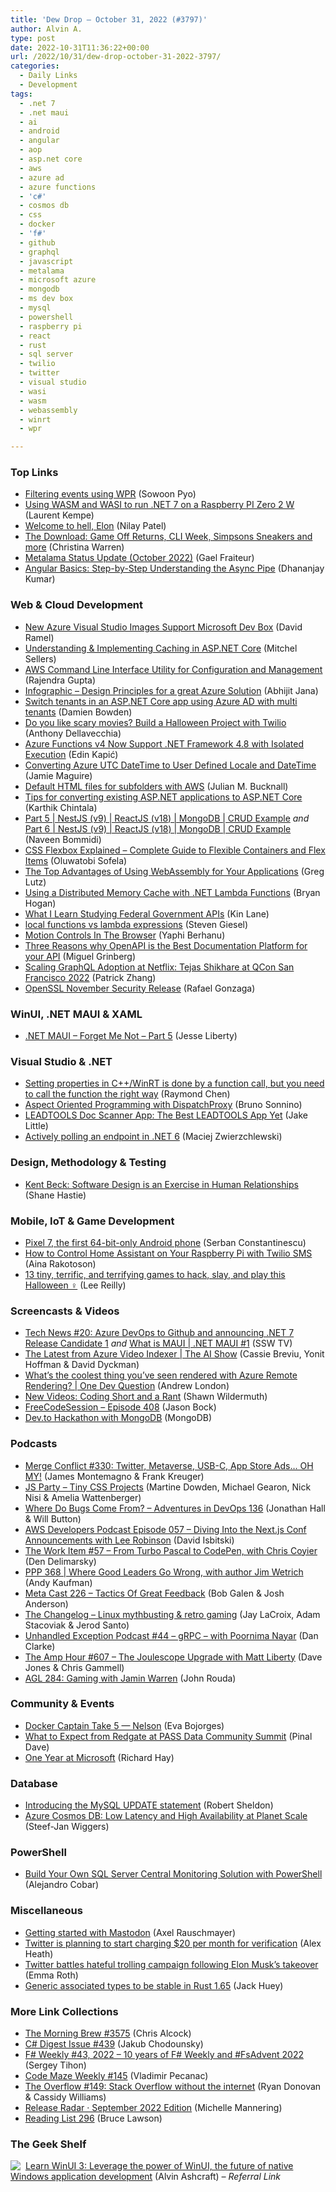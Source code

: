```yaml
---
title: 'Dew Drop – October 31, 2022 (#3797)'
author: Alvin A.
type: post
date: 2022-10-31T11:36:22+00:00
url: /2022/10/31/dew-drop-october-31-2022-3797/
categories:
  - Daily Links
  - Development
tags:
  - .net 7
  - .net maui
  - ai
  - android
  - angular
  - aop
  - asp.net core
  - aws
  - azure ad
  - azure functions
  - 'c#'
  - cosmos db
  - css
  - docker
  - 'f#'
  - github
  - graphql
  - javascript
  - metalama
  - microsoft azure
  - mongodb
  - ms dev box
  - mysql
  - powershell
  - raspberry pi
  - react
  - rust
  - sql server
  - twilio
  - twitter
  - visual studio
  - wasi
  - wasm
  - webassembly
  - winrt
  - wpr

---
```

### <a name="top"></a>Top Links

  * <a href="https://devblogs.microsoft.com/performance-diagnostics/filtering-events-using-wpr/" target="_blank" rel="noopener">Filtering events using WPR</a> (Sowoon Pyo)
  * <a href="https://laurentkempe.com/2022/10/29/using-wasm-and-wasi-to-run-dotnet-7-on-a-raspberry-pi-zero-2-w/" target="_blank" rel="noopener">Using WASM and WASI to run .NET 7 on a Raspberry PI Zero 2 W</a> (Laurent Kempe)
  * <a href="https://www.theverge.com/2022/10/28/23428132/elon-musk-twitter-acquisition-problems-speech-moderation" target="_blank" rel="noopener">Welcome to hell, Elon</a> (Nilay Patel)
  * <a href="http://www.youtube.com/watch?v=EazHhUHZZms" target="_blank" rel="noopener">The Download: Game Off Returns, CLI Week, Simpsons Sneakers and more</a> (Christina Warren)
  * <a href="https://blog.postsharp.net/post/metalama-status-update-2022-10.html" target="_blank" rel="noopener">Metalama Status Update (October 2022)</a> (Gael Fraiteur)
  * <a href="https://www.telerik.com/blogs/angular-basics-step-by-step-understanding-async-pipe" target="_blank" rel="noopener">Angular Basics: Step-by-Step Understanding the Async Pipe</a> (Dhananjay Kumar)



### <a name="web"></a>Web & Cloud Development

  * <a href="https://visualstudiomagazine.com/articles/2022/10/28/dev-box-azure-vs-images.aspx" target="_blank" rel="noopener">New Azure Visual Studio Images Support Microsoft Dev Box</a> (David Ramel)
  * <a href="https://www.mitchelsellers.com/blog/article/understanding-implementing-caching-in-asp-net-core" target="_blank" rel="noopener">Understanding & Implementing Caching in ASP.NET Core</a> (Mitchel Sellers)
  * <a href="https://www.mssqltips.com/sqlservertip/7436/aws-command-line-configuration-management/" target="_blank" rel="noopener">AWS Command Line Interface Utility for Configuration and Management</a> (Rajendra Gupta)
  * <a href="https://dailydotnettips.com/infographic-design-principles-for-a-great-azure-solution/" target="_blank" rel="noopener">Infographic – Design Principles for a great Azure Solution</a> (Abhijit Jana)
  * <a href="https://damienbod.com/2022/10/31/switch-tenants-in-an-asp-net-core-app-using-azure-ad-with-multi-tenants/" target="_blank" rel="noopener">Switch tenants in an ASP.NET Core app using Azure AD with multi tenants</a> (Damien Bowden)
  * <a href="https://www.twilio.com/blog/do-you-like-scary-movies-build-a-halloween-project-with-twilio" target="_blank" rel="noopener">Do you like scary movies? Build a Halloween Project with Twilio</a> (Anthony Dellavecchia)
  * <a href="https://www.infoq.com/news/2022/10/azure-functions-isolated-v4/?utm_campaign=infoq_content&utm_source=infoq&utm_medium=feed&utm_term=global" target="_blank" rel="noopener">Azure Functions v4 Now Support .NET Framework 4.8 with Isolated Execution</a> (Edin Kapić)
  * <a href="https://jamiemaguire.net/index.php/2022/10/29/converting-azure-utc-datetime-to-user-defined-locale-and-datetime/?utm_source=rss&utm_medium=rss&utm_campaign=converting-azure-utc-datetime-to-user-defined-locale-and-datetime" target="_blank" rel="noopener">Converting Azure UTC DateTime to User Defined Locale and DateTime</a> (Jamie Maguire)
  * <a href="https://boyet.com/blog/default-html-files-for-subfolders-with-aws/" target="_blank" rel="noopener">Default HTML files for subfolders with AWS</a> (Julian M. Bucknall)
  * <a href="https://coderethinked.com/tips-for-converting-existing-asp-net-applications-to-asp-net-core/" target="_blank" rel="noopener">Tips for converting existing ASP.NET applications to ASP.NET Core</a> (Karthik Chintala)
  * <a href="https://www.learmoreseekmore.com/2022/10/part5-nestjs-v9-reactjs-v18-mongodb-crud-example.html" target="_blank" rel="noopener">Part 5 | NestJS (v9) | ReactJS (v18) | MongoDB | CRUD Example</a> _and_ <a href="https://www.learmoreseekmore.com/2022/10/part6-nestjs-v9-reactjs-v18-mongodb-crud-example.html" target="_blank" rel="noopener">Part 6 | NestJS (v9) | ReactJS (v18) | MongoDB | CRUD Example</a> (Naveen Bommidi)
  * <a href="https://www.freecodecamp.org/news/css-flexbox-complete-guide/" target="_blank" rel="noopener">CSS Flexbox Explained – Complete Guide to Flexible Containers and Flex Items</a> (Oluwatobi Sofela)
  * <a href="https://www.grapecity.com/blogs/the-top-advantages-of-using-webassembly-for-your-applications" target="_blank" rel="noopener">The Top Advantages of Using WebAssembly for Your Applications</a> (Greg Lutz)
  * <a href="https://nodogmablog.bryanhogan.net/2022/10/using-a-distributed-memory-cache-with-net-lambda-functions/" target="_blank" rel="noopener">Using a Distributed Memory Cache with .NET Lambda Functions</a> (Bryan Hogan)
  * <a href="http://apievangelist.com/2022/10/30/what-i-learn-studying-federal-government-apis/" target="_blank" rel="noopener">What I Learn Studying Federal Government APIs</a> (Kin Lane)
  * <a href="https://steven-giesel.com/blogPost/8e2f551d-0812-4c5f-9f00-b353a37c48a1" target="_blank" rel="noopener">local functions vs lambda expressions</a> (Steven Giesel)
  * <a href="https://smashingmagazine.com/2022/10/motion-controls-browser/" target="_blank" rel="noopener">Motion Controls In The Browser</a> (Yaphi Berhanu)
  * <a href="https://www.twilio.com/blog/three-reasons-openapi-best-documentation-platform-api" target="_blank" rel="noopener">Three Reasons why OpenAPI is the Best Documentation Platform for your API</a> (Miguel Grinberg)
  * <a href="https://www.infoq.com/news/2022/10/scaling-graphql-netflix/?utm_campaign=infoq_content&utm_source=infoq&utm_medium=feed&utm_term=global" target="_blank" rel="noopener">Scaling GraphQL Adoption at Netflix: Tejas Shikhare at QCon San Francisco 2022</a> (Patrick Zhang)
  * <a href="https://nodejs.org/en/blog/vulnerability/openssl-november-2022" target="_blank" rel="noopener">OpenSSL November Security Release</a> (Rafael Gonzaga)



### <a name="silverlight"></a>WinUI, .NET MAUI & XAML

  * <a href="https://jesseliberty.com/2022/10/29/net-maui-forget-me-not-part-5/" target="_blank" rel="noopener">.NET MAUI – Forget Me Not – Part 5</a> (Jesse Liberty)



### <a name="dotnet"></a>Visual Studio & .NET

  * <a href="https://devblogs.microsoft.com/oldnewthing/20221028-00/?p=107330" target="_blank" rel="noopener">Setting properties in C++/WinRT is done by a function call, but you need to call the function the right way</a> (Raymond Chen)
  * <a href="https://blogs.msmvps.com/bsonnino/2022/10/29/aspect-oriented-programming-with-dispatchproxy/" target="_blank" rel="noopener">Aspect Oriented Programming with DispatchProxy</a> (Bruno Sonnino)
  * <a href="https://www.leadtools.com/blog/general/leadtools-doc-scanner-app-leadtools-app/" target="_blank" rel="noopener">LEADTOOLS Doc Scanner App: The Best LEADTOOLS App Yet</a> (Jake Little)
  * <a href="https://maciejz.dev/actively-polling-http-endpoint/" target="_blank" rel="noopener">Actively polling an endpoint in .NET 6</a> (Maciej Zwierzchlewski)



### <a name="design"></a>Design, Methodology & Testing

  * <a href="https://www.infoq.com/news/2022/10/beck-design-human-relationships/?utm_campaign=infoq_content&utm_source=infoq&utm_medium=feed&utm_term=global" target="_blank" rel="noopener">Kent Beck: Software Design is an Exercise in Human Relationships</a> (Shane Hastie)



### <a name="mobile"></a>Mobile, IoT & Game Development

  * <a href="http://android-developers.googleblog.com/2022/10/64-bit-only-devices.html" target="_blank" rel="noopener">Pixel 7, the first 64-bit-only Android phone</a> (Serban Constantinescu)
  * <a href="https://www.twilio.com/blog/control-home-assistant-raspberry-pi-twilio-sms" target="_blank" rel="noopener">How to Control Home Assistant on Your Raspberry Pi with Twilio SMS</a> (Aina Rakotoson)
  * <a href="https://github.blog/2022-10-29-thirteen-tiny-terrific-and-terrifying-games-to-hack-slay-and-play-this-halloween/" target="_blank" rel="noopener">13 tiny, terrific, and terrifying games to hack, slay, and play this Halloween ‍♀️</a> (Lee Reilly)



### <a name="videos"></a>Screencasts & Videos

  * <a href="http://www.youtube.com/watch?v=0piuNvj7cmE" target="_blank" rel="noopener">Tech News #20: Azure DevOps to Github and announcing .NET 7 Release Candidate 1</a> _and_ <a href="http://www.youtube.com/watch?v=80FHbCoEOHI" target="_blank" rel="noopener">What is MAUI | .NET MAUI #1</a> (SSW TV)
  * <a href="http://www.youtube.com/watch?v=PICwbAfRWnk" target="_blank" rel="noopener">The Latest from Azure Video Indexer | The AI Show</a> (Cassie Breviu, Yonit Hoffman & David Dyckman)
  * <a href="http://www.youtube.com/watch?v=jxPIyZj8uUI" target="_blank" rel="noopener">What&#8217;s the coolest thing you&#8217;ve seen rendered with Azure Remote Rendering? | One Dev Question</a> (Andrew London)
  * <a href="https://wildermuth.com/2022/10/31/codingshort-and-a-rant/" target="_blank" rel="noopener">New Videos: Coding Short and a Rant</a> (Shawn Wildermuth)
  * <a href="http://www.youtube.com/watch?v=uWQGmMzJWGE" target="_blank" rel="noopener">FreeCodeSession &#8211; Episode 408</a> (Jason Bock)
  * <a href="http://www.youtube.com/watch?v=4DoU32EHC8c" target="_blank" rel="noopener">Dev.to Hackathon with MongoDB</a> (MongoDB)



### <a name="podcasts"></a>Podcasts

  * <a href="http://www.mergeconflict.fm/330" target="_blank" rel="noopener">Merge Conflict #330: Twitter, Metaverse, USB-C, App Store Ads&#8230; OH MY!</a> (James Montemagno & Frank Kreuger)
  * <a href="https://changelog.com/jsparty/249" target="_blank" rel="noopener">JS Party &#8211; Tiny CSS Projects</a> (Martine Dowden, Michael Gearon, Nick Nisi & Amelia Wattenberger)
  * <a href="https://topenddevs.com/podcasts/adventures-in-devops/episodes/where-do-bugs-come-from-devops-136" target="_blank" rel="noopener">Where Do Bugs Come From? &#8211; Adventures in DevOps 136</a> (Jonathan Hall & Will Button)
  * <a href="https://soundcloud.com/awsdevelopers/episode-057-diving-into-the-nextjs-conf-announcements-with-lee-robinson" target="_blank" rel="noopener">AWS Developers Podcast Episode 057 &#8211; Diving Into the Next.js Conf Announcements with Lee Robinson</a> (David Isbitski)
  * <a href="https://theworkitem.com/blog/founder-codepen-chris-coyier/" target="_blank" rel="noopener">The Work Item #57 &#8211; From Turbo Pascal to CodePen, with Chris Coyier</a> (Den Delimarsky)
  * <a href="https://peopleandprojectspodcast.libsyn.com/ppp-368-where-good-leaders-go-wrong-with-author-jim-wetrich" target="_blank" rel="noopener">PPP 368 | Where Good Leaders Go Wrong, with author Jim Wetrich</a> (Andy Kaufman)
  * <a href="https://www.meta-cast.com/episode/226-tactics-of-great-feedback" target="_blank" rel="noopener">Meta Cast 226 &#8211; Tactics Of Great Feedback</a> (Bob Galen & Josh Anderson)
  * <a href="https://changelog.com/podcast/512" target="_blank" rel="noopener">The Changelog &#8211; Linux mythbusting & retro gaming</a> (Jay LaCroix, Adam Stacoviak & Jerod Santo)
  * <a href="https://unhandledexceptionpodcast.com/posts/0044-grpc/" target="_blank" rel="noopener">Unhandled Exception Podcast #44 &#8211; gRPC &#8211; with Poornima Nayar</a> (Dan Clarke)
  * <a href="https://theamphour.com/607-the-joulescope-upgrade-with-matt-liberty/?utm_source=rss&utm_medium=rss&utm_campaign=607-the-joulescope-upgrade-with-matt-liberty" target="_blank" rel="noopener">The Amp Hour #607 – The Joulescope Upgrade with Matt Liberty</a> (Dave Jones & Chris Gammell)
  * <a href="https://www.ageekleader.com/agl-284-gaming-with-jamin-warren/" target="_blank" rel="noopener">AGL 284: Gaming with Jamin Warren</a> (John Rouda)



### <a name="events"></a>Community & Events

  * <a href="https://www.docker.com/blog/docker-captain-take-5-nelson/" target="_blank" rel="noopener">Docker Captain Take 5 — Nelson</a> (Eva Bojorges)
  * <a href="https://blog.sqlauthority.com/2022/10/31/what-to-expect-from-redgate-at-pass-data-community-summit/?utm_source=rss&utm_medium=rss&utm_campaign=what-to-expect-from-redgate-at-pass-data-community-summit" target="_blank" rel="noopener">What to Expect from Redgate at PASS Data Community Summit</a> (Pinal Dave)
  * <a href="https://www.windowsobserver.com/2022/10/28/one-year-at-microsoft/" target="_blank" rel="noopener">One Year at Microsoft</a> (Richard Hay)



### <a name="sql"></a>Database

  * <a href="https://www.red-gate.com/simple-talk/databases/mysql/introducing-the-mysql-update-statement/" target="_blank" rel="noopener">Introducing the MySQL UPDATE statement</a> (Robert Sheldon)
  * <a href="https://www.infoq.com/news/2022/10/azure-cosmos-database-service/?utm_campaign=infoq_content&utm_source=infoq&utm_medium=feed&utm_term=global" target="_blank" rel="noopener">Azure Cosmos DB: Low Latency and High Availability at Planet Scale</a> (Steef-Jan Wiggers)



### <a name="ps"></a>PowerShell

  * <a href="https://www.mssqltips.com/sqlservertip/7443/powershell-scripts-query-all-sql-servers-central-monitoring/" target="_blank" rel="noopener">Build Your Own SQL Server Central Monitoring Solution with PowerShell</a> (Alejandro Cobar)



### <a name="misc"></a>Miscellaneous

  * <a href="https://2ality.com/2022/10/mastodon-getting-started.html" target="_blank" rel="noopener">Getting started with Mastodon</a> (Axel Rauschmayer)
  * <a href="https://www.theverge.com/2022/10/30/23431931/twitter-paid-verification-elon-musk-blue-monthly-subscription" target="_blank" rel="noopener">Twitter is planning to start charging $20 per month for verification</a> (Alex Heath)
  * <a href="https://www.theverge.com/2022/10/30/23431337/twitter-hateful-tweets-elon-musk-takeover-free-speech" target="_blank" rel="noopener">Twitter battles hateful trolling campaign following Elon Musk&#8217;s takeover</a> (Emma Roth)
  * <a href="https://blog.rust-lang.org/2022/10/28/gats-stabilization.html" target="_blank" rel="noopener">Generic associated types to be stable in Rust 1.65</a> (Jack Huey)



### <a name="links"></a>More Link Collections

  * <a href="https://blog.cwa.me.uk/2022/10/31/the-morning-brew-3575/" target="_blank" rel="noopener">The Morning Brew #3575</a> (Chris Alcock)
  * <a href="https://csharpdigest.net/digests/439" target="_blank" rel="noopener">C# Digest Issue #439</a> (Jakub Chodounsky)
  * <a href="https://sergeytihon.com/2022/10/29/f-weekly-43-2022-10-years-of-f-weekly-and-fsadvent-2022/" target="_blank" rel="noopener">F# Weekly #43, 2022 – 10 years of F# Weekly and #FsAdvent 2022</a> (Sergey Tihon)
  * <a href="https://code-maze.com/code-maze-weekly-145/" target="_blank" rel="noopener">Code Maze Weekly #145</a> (Vladimir Pecanac)
  * <a href="https://stackoverflow.blog/2022/10/28/the-overflow-149-stack-overflow-without-the-internet/" target="_blank" rel="noopener">The Overflow #149: Stack Overflow without the internet</a> (Ryan Donovan & Cassidy Williams)
  * <a href="https://github.blog/2022-10-28-release-radar-sept-2022/" target="_blank" rel="noopener">Release Radar · September 2022 Edition</a> (Michelle Mannering)
  * <a href="https://brucelawson.co.uk/2022/reading-list-296/" target="_blank" rel="noopener">Reading List 296</a> (Bruce Lawson)



### <a name="shelf"></a>The Geek Shelf

<a href="https://www.amazon.com/dp/1800208669/?tag=alvinashcraft-20" target="_blank" rel="noopener"><img decoding="async" align="left" style="margin: 0px 4px 0px 0px; border: 0px currentcolor; border-image: none; float: left; display: inline; background-image: none;" src="https://m.media-amazon.com/images/I/41Z9lMC71WL._SS135_.jpg" border="0" /></a>&nbsp;<a href="https://www.amazon.com/dp/1800208669/?tag=alvinashcraft-20" target="_blank" rel="noopener">Learn WinUI 3: Leverage the power of WinUI, the future of native Windows application development</a> (Alvin Ashcraft) _&#8211; Referral Link_
